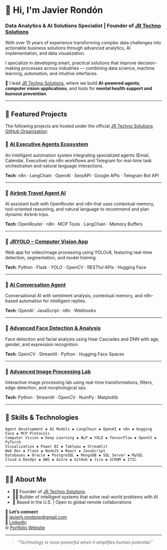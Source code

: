 # 👋 Hi, I'm Javier Rondón  
### Data Analytics & AI Solutions Specialist | Founder of [JR Techno Solutions](https://www.jrtechnosolutions.com)

With over 15 years of experience transforming complex data challenges into actionable business solutions through advanced analytics, AI implementation, and data visualization.

I specialize in developing smart, practical solutions that improve decision-making processes across industries — combining data science, machine learning, automation, and intuitive interfaces.

🎯 I lead [JR Techno Solutions](https://github.com/jrtechnosolutions), where we build **AI-powered agents**, **computer vision applications**, and tools for **mental health support and burnout prevention**.

---

## 🚀 Featured Projects

The following projects are hosted under the official [JR Techno Solutions GitHub Organization](https://github.com/jrtechnosolutions):

### 🔹 [AI Executive Agents Ecosystem](https://github.com/jrtechnosolutions/ai-executive-agents)  
An intelligent automation system integrating specialized agents (Email, Calendar, Executive) via n8n workflows and Telegram for real-time task orchestration and natural language interactions.

**Tech**: n8n · LangChain · OpenAI · SerpAPI · Google APIs · Telegram Bot API  

---

### 🔹 [Airbnb Travel Agent AI](https://github.com/jrtechnosolutions/airbnb-travel-agent)  
AI assistant built with OpenRouter and n8n that uses contextual memory, tool-oriented reasoning, and natural language to recommend and plan dynamic Airbnb trips.

**Tech**: OpenRouter · n8n · MCP Tools · LangChain · Memory Buffers  

---

### 🔹 [JRYOLO – Computer Vision App](https://github.com/jrtechnosolutions/jryolo-vision-app)  
Web app for video/image processing using YOLOv8, featuring real-time detection, segmentation, and model training.

**Tech**: Python · Flask · YOLO · OpenCV · RESTful APIs · Hugging Face  

---

### 🔹 [AI Conversation Agent](https://github.com/jrtechnosolutions/ai-conversation-agent)  
Conversational AI with sentiment analysis, contextual memory, and n8n-based automation for intelligent replies.

**Tech**: OpenAI · JavaScript · n8n · Webhooks  

---

### 🔹 [Advanced Face Detection & Analysis](https://github.com/jrtechnosolutions/face-detection-app)  
Face detection and facial analysis using Haar Cascades and DNN with age, gender, and expression recognition.

**Tech**: OpenCV · Streamlit · Python · Hugging Face Spaces  

---

### 🔹 [Advanced Image Processing Lab](https://github.com/jrtechnosolutions/image-processing-lab)  
Interactive image processing lab using real-time transformations, filters, edge detection, and morphological ops.

**Tech**: Python · Streamlit · OpenCV · NumPy · Matplotlib  

---

## 🧠 Skills & Technologies

```
Agent Development ▪ AI Models ▪ LangChain ▪ OpenAI ▪ n8n ▪ Hugging Face ▪ MCP Protocols  
Computer Vision ▪ Deep Learning ▪ NLP ▪ YOLO ▪ TensorFlow ▪ OpenCV ▪ PyTorch  
Visualization ▪ Power BI ▪ Tableau ▪ Streamlit  
Web Dev ▪ Flask ▪ NodeJS ▪ React ▪ JavaScript  
Databases ▪ Oracle ▪ PostgreSQL ▪ MongoDB ▪ SQL Server ▪ MySQL  
Cloud & DevOps ▪ AWS ▪ Azure ▪ GitHub ▪ Jira ▪ SCRUM ▪ ITIL  
```

---

## 🧑‍💼 About Me

- 👨‍💻 Founder of [JR Techno Solutions](https://www.jrtechnosolutions.com)
- 🧑‍🔬 Builder of intelligent systems that solve real-world problems with AI
- 📍 Based in the U.S. | Open to global remote collaborations

📩 **Let’s connect**  
📧 [javierh.rondonp@gmail.com](mailto:javierh.rondonp@gmail.com)  
🔗 [LinkedIn](https://www.linkedin.com/in/tu-perfil)  
🌐 [Portfolio Website](https://jarondonp.github.io/portafolio)

---

> _“Technology is most powerful when it amplifies human potential.”_

